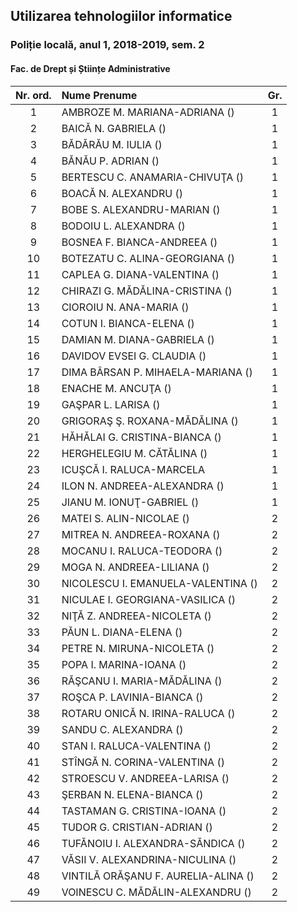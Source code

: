 ## Utilizarea tehnologiilor informatice

### Poliție locală, anul 1, 2018-2019, sem. 2

#### Fac. de Drept și Științe Administrative


| Nr. ord. | Nume Prenume | Gr. | 
| :---: | :--- | :---: | 
| 1 | AMBROZE M. MARIANA-ADRIANA ()  | 1 | 
| 2 | BAICĂ N. GABRIELA ()  | 1 | 
| 3 | BĂDĂRĂU M. IULIA ()  | 1 | 
| 4 | BĂNĂU P. ADRIAN ()  | 1 | 
| 5 | BERTESCU C. ANAMARIA-CHIVUŢA ()  | 1 | 
| 6 | BOACĂ N. ALEXANDRU ()  | 1 | 
| 7 | BOBE S. ALEXANDRU-MARIAN ()  | 1 | 
| 8 | BODOIU L. ALEXANDRA ()  | 1 | 
| 9 | BOSNEA F. BIANCA-ANDREEA ()  | 1 | 
| 10 | BOTEZATU C. ALINA-GEORGIANA ()  | 1 | 
| 11 | CAPLEA G. DIANA-VALENTINA ()  | 1 | 
| 12 | CHIRAZI G. MĂDĂLINA-CRISTINA ()  | 1 | 
| 13 | CIOROIU N. ANA-MARIA ()  | 1 | 
| 14 | COTUN I. BIANCA-ELENA ()  | 1 | 
| 15 | DAMIAN M. DIANA-GABRIELA ()  | 1 | 
| 16 | DAVIDOV EVSEI G. CLAUDIA ()  | 1 | 
| 17 | DIMA BÂRSAN P. MIHAELA-MARIANA ()  | 1 | 
| 18 | ENACHE M. ANCUŢA ()  | 1 | 
| 19 | GAŞPAR L. LARISA ()  | 1 | 
| 20 | GRIGORAŞ Ş. ROXANA-MĂDĂLINA ()  | 1 | 
| 21 | HĂHĂLAI G. CRISTINA-BIANCA ()  | 1 | 
| 22 | HERGHELEGIU M. CĂTĂLINA ()  | 1 | 
| 23 | ICUŞCĂ I. RALUCA-MARCELA  | 1 | 
| 24 | ILON N. ANDREEA-ALEXANDRA ()  | 1 | 
| 25 | JIANU M. IONUŢ-GABRIEL ()  | 1 | 
| 26 | MATEI S. ALIN-NICOLAE ()  | 2 | 
| 27 | MITREA N. ANDREEA-ROXANA ()  | 2 | 
| 28 | MOCANU I. RALUCA-TEODORA ()  | 2 | 
| 29 | MOGA N. ANDREEA-LILIANA ()  | 2 | 
| 30 | NICOLESCU I. EMANUELA-VALENTINA ()  | 2 | 
| 31 | NICULAE I. GEORGIANA-VASILICA ()  | 2 | 
| 32 | NIŢĂ Z. ANDREEA-NICOLETA ()  | 2 | 
| 33 | PĂUN L. DIANA-ELENA ()  | 2 | 
| 34 | PETRE N. MIRUNA-NICOLETA ()  | 2 | 
| 35 | POPA I. MARINA-IOANA ()  | 2 | 
| 36 | RĂŞCANU I. MARIA-MĂDĂLINA ()  | 2 | 
| 37 | ROŞCA P. LAVINIA-BIANCA ()  | 2 | 
| 38 | ROTARU ONICĂ N. IRINA-RALUCA ()  | 2 | 
| 39 | SANDU C. ALEXANDRA ()  | 2 | 
| 40 | STAN I. RALUCA-VALENTINA ()  | 2 | 
| 41 | STÎNGĂ N. CORINA-VALENTINA ()  | 2 | 
| 42 | STROESCU V. ANDREEA-LARISA ()  | 2 | 
| 43 | ŞERBAN N. ELENA-BIANCA ()  | 2 | 
| 44 | TASTAMAN G. CRISTINA-IOANA ()  | 2 | 
| 45 | TUDOR G. CRISTIAN-ADRIAN ()  | 2 | 
| 46 | TUFĂNOIU I. ALEXANDRA-SĂNDICA ()  | 2 | 
| 47 | VĂSII V. ALEXANDRINA-NICULINA ()  | 2 | 
| 48 | VINTILĂ ORĂŞANU F. AURELIA-ALINA ()  | 2 | 
| 49 | VOINESCU C. MĂDĂLIN-ALEXANDRU ()  | 2 | 



